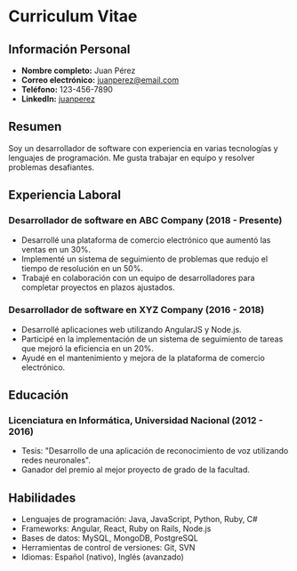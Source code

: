 # Curriculum Vitae

## Información Personal

- **Nombre completo:** Juan Pérez
- **Correo electrónico:** juanperez@email.com
- **Teléfono:** 123-456-7890
- **LinkedIn:** [juanperez](https://www.linkedin.com/in/juanperez/)

## Resumen

Soy un desarrollador de software con experiencia en varias tecnologías y lenguajes de programación. Me gusta trabajar en equipo y resolver problemas desafiantes.

## Experiencia Laboral

### Desarrollador de software en ABC Company (2018 - Presente)

- Desarrollé una plataforma de comercio electrónico que aumentó las ventas en un 30%.
- Implementé un sistema de seguimiento de problemas que redujo el tiempo de resolución en un 50%.
- Trabajé en colaboración con un equipo de desarrolladores para completar proyectos en plazos ajustados.

### Desarrollador de software en XYZ Company (2016 - 2018)

- Desarrollé aplicaciones web utilizando AngularJS y Node.js.
- Participé en la implementación de un sistema de seguimiento de tareas que mejoró la eficiencia en un 20%.
- Ayudé en el mantenimiento y mejora de la plataforma de comercio electrónico.

## Educación

### Licenciatura en Informática, Universidad Nacional (2012 - 2016)

- Tesis: "Desarrollo de una aplicación de reconocimiento de voz utilizando redes neuronales".
- Ganador del premio al mejor proyecto de grado de la facultad.

## Habilidades

- Lenguajes de programación: Java, JavaScript, Python, Ruby, C#
- Frameworks: Angular, React, Ruby on Rails, Node.js
- Bases de datos: MySQL, MongoDB, PostgreSQL
- Herramientas de control de versiones: Git, SVN
- Idiomas: Español (nativo), Inglés (avanzado)